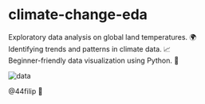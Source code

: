 # climate-change-eda
 
Exploratory data analysis on global land temperatures. 🌍\
Identifying trends and patterns in climate data. 📈\
Beginner-friendly data visualization using Python. 🐍

![data](https://github.com/44filip/climate-change-eda/assets/100999946/b257345f-0df7-4c2d-8b3e-59e146689152)

@44filip 👋
